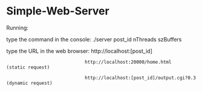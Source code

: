 # Simple-Web-Server

Running:

type the command in the console: ./server post_id nThreads szBuffers

type the URL in the web browser: http://localhost:[post_id]

                                 http://localhost:20000/home.html    (static request)

                                 http://localhost:[post_id]/output.cgi?0.3  (dynamic request)
